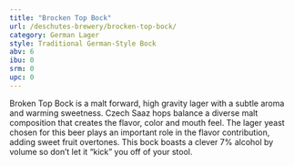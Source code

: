 ```yaml
---
title: "Brocken Top Bock"
url: /deschutes-brewery/brocken-top-bock/
category: German Lager
style: Traditional German-Style Bock
abv: 6
ibu: 0
srm: 0
upc: 0
---
```

Broken Top Bock is a malt forward, high gravity lager with a subtle aroma and warming sweetness.  Czech Saaz hops balance a diverse malt composition that creates the flavor, color and mouth feel.  The lager yeast chosen for this beer plays an important role in the flavor contribution, adding sweet fruit overtones.  This bock boasts a clever 7% alcohol by volume so don’t let it “kick” you off of your stool.
